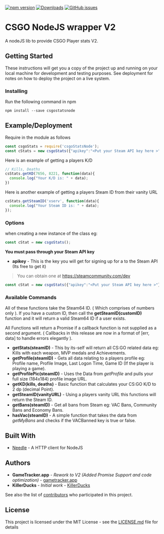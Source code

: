 [![npm version](https://badge.fury.io/js/csgostatsnode.svg)](https://badge.fury.io/js/csgostatsnode)
[![Downloads][downloads-image]][npm-url]
[![GitHub issues](https://img.shields.io/github/issues/KillerDucks/csgoStats.svg)](https://github.com/KillerDucks/csgoStats/issues)

# CSGO NodeJS wrapper V2

A nodeJS lib to provide CSGO Player stats V2.

## Getting Started

These instructions will get you a copy of the project up and running on your local machine for development and testing purposes. See deployment for notes on how to deploy the project on a live system.

### Installing

Run the following command in npm

```
npm install --save csgostatsnode
```

## Example/Deployment

Require in the module as follows

```js
const csgoStats = require('csgoStatsNode');
const cStats = new csgoStats({"apikey":"<Put your Steam API key here >"});
```

Here is an example of getting a players K/D

```js
// Kills, Deaths
csStats.getKD(7656, 8221, function(data){
  console.log("Your K/D is: " + data);
})
```

Here is another example of getting a players Steam ID from their vanity URL

```js
csStats.getSteamID('xserv', function(data){
  console.log("Your Steam ID is: " + data);
});
```

### Options

when creating a new instance of the class eg:

```js
const cStat = new csgoStats();
```

**You must pass through your Steam API key**

* **apikey** - This is the key you will get for signing up for a to the Steam API (Its free to get it)

>You can obtain one at https://steamcommunity.com/dev

```js
const cStat = new csgoStats({"apikey":"<Put your Steam API key here >"});
```

### Available Commands

All of these functions take the Steam64 ID. ( Which comprises of numbers only ). If you have a custom ID, then call the **getSteamID(customID)** function and it will return a valid Steam64 ID if a user exists.

All Functions will return a Promise if a callback function is not supplied as a second argument. ( Callbacks in this release are now in a format of [err, data] to handle errors elegantly ).


* **getStats(steamID)** - This by its-self will return all CS:GO related data eg: Kills with each weapon, MVP medals and Achievements.
* **getProfile(steamID)** - Gets all data relating to a players profile eg: Profile name, Profile Image, Last Logon Time, Game ID (If the player is
                   playing a game).
* **getProfilePic(steamID)** - Uses the Data from *getProfile* and pulls your full size (184x184) profile image URL.
* **getKD(kills, deaths)** - Basic function that calculates your CS:GO K/D to 2 dp (decimal Point).
* **getSteamID(vanityURL)** - Using a players vanity URL this functions will return the Steam ID.
* **getBans(steamID)** - Get all bans from Steam eg: VAC Bans, Community Bans and Economy Bans.
* **hasVac(steamID)** - A simple function that takes the data from *getMyBans* and checks if the VACBanned key is true or false.

## Built With

* [Needle](https://www.npmjs.com/package/needle) - A HTTP client for NodeJS

## Authors

* **GameTracker.app** - *Rework to V2 (Added Promise Support and code optimization)* - [gametracker.app](https://gametracker.app?ref=github)
* **KillerDucks** - *Initial work* - [KillerDucks](https://github.com/KillerDucks)

See also the list of [contributors](https://github.com/KillerDucks/csgoStats/contributors) who participated in this project.

## License

This project is licensed under the MIT License - see the [LICENSE.md](LICENSE.md) file for details


[npm-url]: https://npmjs.org/package/csgostatsnode
[downloads-image]: http://img.shields.io/npm/dm/csgostatsnode.svg
